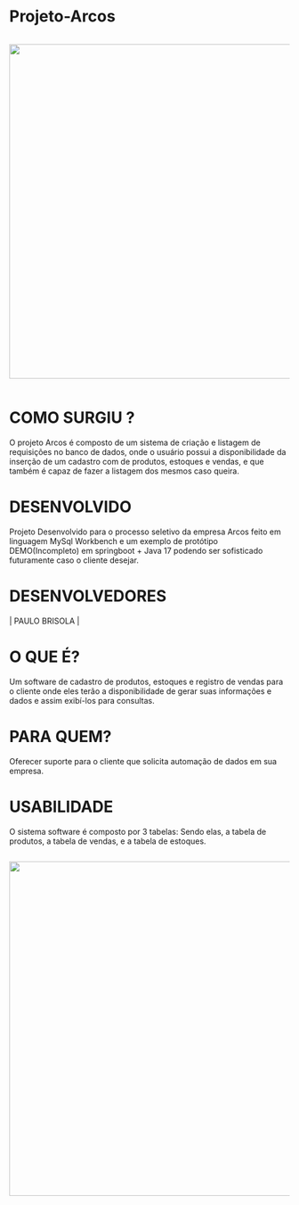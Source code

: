 # Projeto-Arcos
  
  
<div class="separator" style="clear: both;"><a href="https://blogger.googleusercontent.com/img/b/R29vZ2xl/AVvXsEjHyRhLO_KANAHF3Uv5zHRLr6FLFSPaH0axpucgzHnEKeoQNRgg6BDn0Ef_gL6QEVjwKmq2kkl4kqGqX2BIeaVFBWwXcTaAJw6PQyHSbPaTEC27Pzl9oLmUG_ybN6pIyNg-yCSMVVgacP7Sz4GiefniYo6lR3DQ5NqUe_gfg43Ii9fpPdgw-8SWA4St0w/s396/Arcos%20Logo.JPG" style="display: block; padding: 1em 0; text-align: center; "><img alt="" border="0" width="600" data-original-height="137" data-original-width="396" src="https://blogger.googleusercontent.com/img/b/R29vZ2xl/AVvXsEjHyRhLO_KANAHF3Uv5zHRLr6FLFSPaH0axpucgzHnEKeoQNRgg6BDn0Ef_gL6QEVjwKmq2kkl4kqGqX2BIeaVFBWwXcTaAJw6PQyHSbPaTEC27Pzl9oLmUG_ybN6pIyNg-yCSMVVgacP7Sz4GiefniYo6lR3DQ5NqUe_gfg43Ii9fpPdgw-8SWA4St0w/s600/Arcos%20Logo.JPG"/></a></div>

  
  
  # COMO SURGIU ?
   O projeto Arcos é composto de um sistema de criação e listagem de requisições no banco de dados, onde o usuário possui a disponibilidade da inserção de um cadastro com de produtos, estoques e vendas, e que também é capaz de fazer a listagem dos mesmos caso queira.
    
  # DESENVOLVIDO
Projeto Desenvolvido para o processo seletivo da empresa Arcos feito em linguagem MySql Workbench e um exemplo de protótipo DEMO(Incompleto) em springboot + Java 17 podendo ser sofisticado futuramente caso o cliente desejar.
  
  # DESENVOLVEDORES
| PAULO BRISOLA | 
  
  # O QUE É?
Um software de cadastro  de produtos, estoques e registro de vendas para o cliente onde eles terão a disponibilidade de gerar suas informações e dados e assim exibí-los para consultas.
  
  # PARA QUEM?
Oferecer suporte para o cliente que solicita automação de dados em sua empresa.
  
  # USABILIDADE
O sistema software é composto por 3 tabelas: Sendo elas, a tabela de produtos, a tabela de vendas, e a tabela de estoques. 

<div class="separator" style="clear: both;"><a href="https://blogger.googleusercontent.com/img/b/R29vZ2xl/AVvXsEg8jhfP2121A6CKyazNYYRVybnwTGeg2t7_FLQzrAjnnDic5xEJHC8B03_vsKNXys3XbJGvpCGPNAlMni3Pu5ZjTvw1REyr1MyiZXJTrhNk_JTJvuXuckGwOS0uwZZkMRAqFCsblzEsSZuZJOT59jm02b_QCYGuMXleWKXE3fG_KGyZGQB8nW7Pfcp9Gg/s656/DER_Banco_De_Dados.png" style="display: block; padding: 1em 0; text-align: center; "><img alt="" border="0" width="600" data-original-height="382" data-original-width="656" src="https://blogger.googleusercontent.com/img/b/R29vZ2xl/AVvXsEg8jhfP2121A6CKyazNYYRVybnwTGeg2t7_FLQzrAjnnDic5xEJHC8B03_vsKNXys3XbJGvpCGPNAlMni3Pu5ZjTvw1REyr1MyiZXJTrhNk_JTJvuXuckGwOS0uwZZkMRAqFCsblzEsSZuZJOT59jm02b_QCYGuMXleWKXE3fG_KGyZGQB8nW7Pfcp9Gg/s600/DER_Banco_De_Dados.png"/></a></div>

